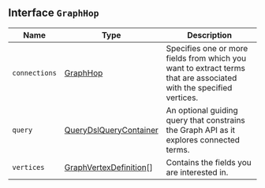 ## Interface `GraphHop`

| Name | Type | Description |
| - | - | - |
| `connections` | [GraphHop](./GraphHop.md) | Specifies one or more fields from which you want to extract terms that are associated with the specified vertices. |
| `query` | [QueryDslQueryContainer](./QueryDslQueryContainer.md) | An optional guiding query that constrains the Graph API as it explores connected terms. |
| `vertices` | [GraphVertexDefinition](./GraphVertexDefinition.md)[] | Contains the fields you are interested in. |
